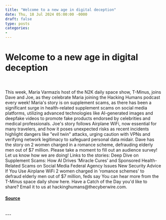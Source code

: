 ```yaml
---
title: "Welcome to a new age in digital deception"
date: Thu, 18 Jul 2024 05:00:00 -0000
draft: false
type: posts
categories: 
- 
---
```

# Welcome to a new age in digital deception

<br/>

<br/>
This week, Maria Varmazis host of the N2K daily space show, T-Minus, joins Dave and Joe, as they celebrate Maria joining the Hacking Humans podcast every week! Maria's story is on supplement scams, as there has been a significant surge in health-related supplement scams on social media platforms, utilizing advanced technologies like AI-generated images and deepfake videos to promote fake products endorsed by celebrities and medical professionals. Joe's story follows Airplane WiFi, now essential for many travelers, and how it poses unexpected risks as recent incidents highlight dangers like "evil twin" attacks, urging caution with VPNs and verifying network legitimacy to safeguard personal data midair. Dave has the story on 2 women charged in a romance scheme, defrauding elderly men out of $7 million. Please take a moment to fill out an audience survey! Let us know how we are doing! Links to the stories: Deep Dive on Supplement Scams: How AI Drives ‘Miracle Cures’ and Sponsored Health-Related Scams on Social Media Federal Agency Issues New Security Advice If You Use Airplane WiFi 2 women charged in 'romance schemes' to defraud elderly men out of $7 million, feds say You can hear more from the T-Minus space daily show here. Have a Catch of the Day you'd like to share? Email it to us at hackinghumans@thecyberwire.com.

#### [Source](https://thecyberwire.com/podcasts/hacking-humans/298/notes)

<br/>
---
